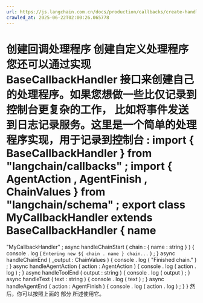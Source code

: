 ```yaml
---
url: https://js.langchain.com.cn/docs/production/callbacks/create-handlers
crawled_at: 2025-06-22T02:00:26.065778
---
```


创建回调处理程序
创建自定义处理程序
​
您还可以通过实现
BaseCallbackHandler
接口来创建自己的处理程序。如果您想做一些比仅记录到控制台更复杂的工作， 比如将事件发送到日志记录服务。这里是一个简单的处理程序实现，用于记录到控制台 :
import
{
BaseCallbackHandler
}
from
"langchain/callbacks"
;
import
{
AgentAction
,
AgentFinish
,
ChainValues
}
from
"langchain/schema"
;
export
class
MyCallbackHandler
extends
BaseCallbackHandler
{
name
=
"MyCallbackHandler"
;
async
handleChainStart
(
chain
:
{
name
:
string
}
)
{
console
.
log
(
`
Entering new
${
chain
.
name
}
chain...
`
)
;
}
async
handleChainEnd
(
_output
:
ChainValues
)
{
console
.
log
(
"Finished chain."
)
;
}
async
handleAgentAction
(
action
:
AgentAction
)
{
console
.
log
(
action
.
log
)
;
}
async
handleToolEnd
(
output
:
string
)
{
console
.
log
(
output
)
;
}
async
handleText
(
text
:
string
)
{
console
.
log
(
text
)
;
}
async
handleAgentEnd
(
action
:
AgentFinish
)
{
console
.
log
(
action
.
log
)
;
}
}
然后，你可以按照上面的
部分
所述使用它。